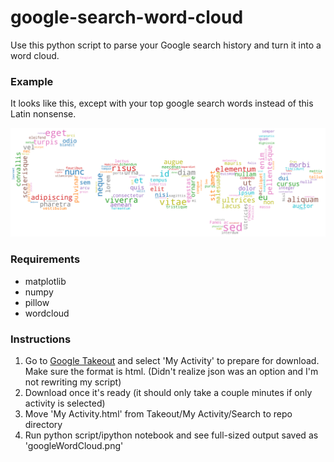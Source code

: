 # google-search-word-cloud

Use this python script to parse your Google search history and turn it into a word cloud.

### Example
It looks like this, except with your top google search words instead of this Latin nonsense.

![](googleWordCloudSample.png)
### Requirements
- matplotlib
- numpy
- pillow
- wordcloud

### Instructions
1. Go to [Google Takeout](https://takeout.google.com/) and select 'My Activity' to prepare for download. Make sure the format is html. (Didn't realize json was an option and I'm not rewriting my script)
2. Download once it's ready (it should only take a couple minutes if only activity is selected)
3. Move 'My Activity.html' from Takeout/My Activity/Search to repo directory
4. Run python script/ipython notebook and see full-sized output saved as 'googleWordCloud.png'